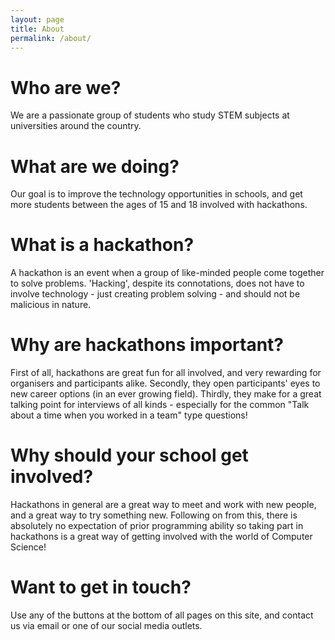 ```yaml
---
layout: page
title: About
permalink: /about/
---
```

# Who are we?
We are a passionate group of students who study STEM subjects at universities around the country.

# What are we doing?
Our goal is to improve the technology opportunities in schools, and get more students between the ages of 15 and 18 involved with hackathons.

# What is a hackathon?
A hackathon is an event when a group of like-minded people come together to solve problems. 'Hacking', despite its connotations, does not have to involve technology - just creating problem solving - and should not be malicious in nature.

# Why are hackathons important?
First of all, hackathons are great fun for all involved, and very rewarding for organisers and participants alike. Secondly, they open participants' eyes to new career options (in an ever growing field). Thirdly, they make for a great talking point for interviews of all kinds - especially for the common "Talk about a time when you worked in a team" type questions!

# Why should your school get involved?
Hackathons in general are a great way to meet and work with new people, and a great way to try something new. Following on from this, there is absolutely no expectation of prior programming ability so taking part in hackathons is a great way of getting involved with the world of Computer Science!

# Want to get in touch?
Use any of the buttons at the bottom of all pages on this site, and contact us via email or one of our social media outlets.
